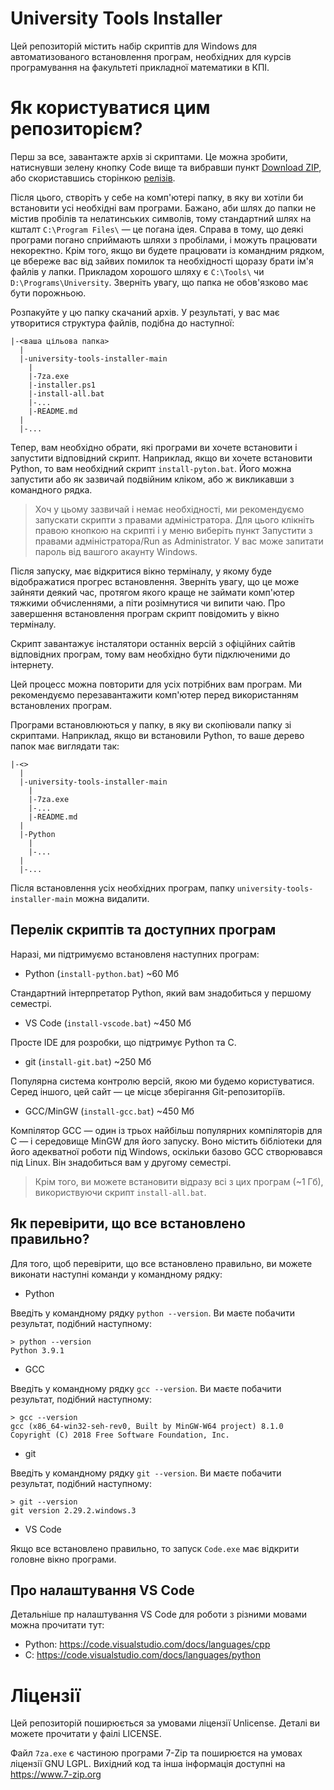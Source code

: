# University Tools Installer

Цей репозиторій містить набір скриптів для Windows для автоматизованого встановлення програм, необхідних для курсів програмування на факультеті прикладної математики в КПІ.

# Як користуватися цим репозиторієм?

Перш за все, завантажте архів зі скриптами. Це можна зробити, натиснувши зелену кнопку Code вище та вибравши пункт [Download ZIP](https://github.com/GasperPaul/university-tools-installer/archive/main.zip), або скориставшись сторінкою [релізів](https://github.com/GasperPaul/university-tools-installer/releases).

Після цього, створіть у себе на комп'ютері папку, в яку ви хотіли би встановити усі необхідні вам програми. Бажано, аби шлях до папки не містив пробілів та нелатинських символів, тому стандартний шлях на кшталт `C:\Program Files\` — це погана ідея. Справа в тому, що деякі програми погано сприймають шляхи з пробілами, і можуть працювати некоректно. Крім того, якщо ви будете працювати із командним рядком, це вбереже вас від зайвих помилок та необхідності щоразу брати ім'я файлів у лапки. Прикладом хорошого шляху є `C:\Tools\` чи `D:\Programs\University`. Зверніть увагу, що папка не обов'язково має бути порожньою. 

Розпакуйте у цю папку скачаний архів. У результаті, у вас має утворитися структура файлів, подібна до наступної:

```
|-<ваша цільова папка>
  |
  |-university-tools-installer-main
    |
    |-7za.exe
    |-installer.ps1
    |-install-all.bat
    |-...
    |-README.md
  |
  |-...
```

Тепер, вам необхідно обрати, які програми ви хочете встановити і запустити відповідний скрипт. Наприклад, якщо ви хочете встановити Python, то вам необхідний скрипт `install-pyton.bat`. Його можна запустити або як зазвичай подвійним кліком, або ж викликавши з командного рядка.

> Хоч у цьому зазвичай і немає необхідності, ми рекомендуємо запускати скрипти з правами адміністратора. Для цього клікніть правою кнопкою на скрипті і у меню виберіть пункт Запустити з правами адміністратора/Run as Administrator. У вас може запитати пароль від вашгого акаунту Windows.

Після запуску, має відкритися вікно терміналу, у якому буде відображатися прогрес встановлення. Зверніть увагу, що це може зайняти деякий час, протягом якого краще не займати комп'ютер тяжкими обчисленнями, а піти розімнутися чи випити чаю. Про завершення встановлення програм скрипт повідомить у вікно терміналу.

Скрипт завантажує інсталятори останніх версій з офіційних сайтів відповідних програм, тому вам необхідно бути підключеними до інтернету.

Цей процесс можна повторити для усіх потрібних вам програм. Ми рекомендуємо перезавантажити комп'ютер перед використанням встановлених програм.

Програми встановлюються у папку, в яку ви скопіювали папку зі скриптами. Наприклад, якщо ви встановили Python, то ваше дерево папок має виглядати так:

```
|-<>
  |
  |-university-tools-installer-main
    |
    |-7za.exe
    |-...
    |-README.md
  |
  |-Python
    |
    |-...
  |
  |-...
```

Після встановлення усіх необхідних програм, папку `university-tools-installer-main` можна видалити.

## Перелік скриптів та доступних програм

Наразі, ми підтримуємо встановленя наступних програм:

- Python (`install-python.bat`) ~60 Мб

Стандартний інтерпретатор Python, який вам знадобиться у першому семестрі.

- VS Code (`install-vscode.bat`) ~450 Мб

Просте IDE для розробки, що підтримує Python та С.

- git (`install-git.bat`) ~250 Мб

Популярна система контролю версій, якою ми будемо користуватися. Серед іншого, цей сайт — це місце зберігання Git-репозиторіїв.

- GCC/MinGW (`install-gcc.bat`) ~450 Мб

Компілятор GCC — один із трьох найбільш популярних компіляторів для С — і середовище MinGW для його запуску. Воно містить бібліотеки для його адекватної роботи під Windows, оскільки базово GCC створювався під Linux. Він знадобиться вам у другому семестрі.

> Крім того, ви можете встановити відразу всі з цих програм (~1 Гб), використвуючи скрипт `install-all.bat`.


## Як перевірити, що все встановлено правильно?

Для того, щоб перевірити, що все встановлено правильно, ви можете виконати наступні команди у командному рядку:

- Python

Введіть у командному рядку `python --version`. Ви маєте побачити результат, подібний наступному:

```
> python --version
Python 3.9.1
```

- GCC

Введіть у командному рядку `gcc --version`. Ви маєте побачити результат, подібний наступному:

```
> gcc --version
gcc (x86_64-win32-seh-rev0, Built by MinGW-W64 project) 8.1.0 
Copyright (C) 2018 Free Software Foundation, Inc.
```

- git

Введіть у командному рядку `git --version`. Ви маєте побачити результат, подібний наступному:

```
> git --version
git version 2.29.2.windows.3
```

- VS Code

Якщо все встановлено правильно, то запуск `Code.exe` має відкрити головне вікно програми.

## Про налаштування VS Code

Детальніше пр налаштування VS Code для роботи з різними мовами можна прочитати тут:

- Python: https://code.visualstudio.com/docs/languages/cpp
- C: https://code.visualstudio.com/docs/languages/python

# Ліцензії

Цей репозиторій поширюється за умовами ліцензії Unlicense. Деталі ви можете прочитати у фаілі LICENSE.

Файл `7za.exe` є частиною програми 7-Zip та поширюєтся на умовах ліцензії GNU LGPL. Вихідний код та інша інформація доступні на https://www.7-zip.org
